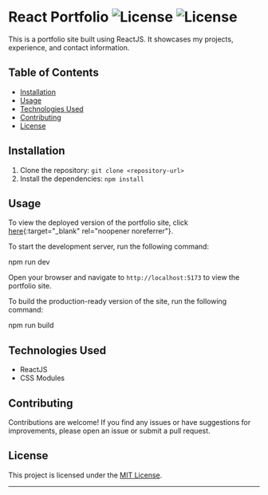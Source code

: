 # React Portfolio ![License](https://img.shields.io/badge/License-MIT-yellow) ![License](https://img.shields.io/badge/Vite-v5.0.2-purple)

This is a portfolio site built using ReactJS. It showcases my projects, experience, and contact information.

## Table of Contents

- [Installation](#installation)
- [Usage](#usage)
- [Technologies Used](#technologies-used)
- [Contributing](#contributing)
- [License](#license)

## Installation

1. Clone the repository: `git clone <repository-url>`
2. Install the dependencies: `npm install`

## Usage

To view the deployed version of the portfolio site, click [here](https://corey-phillips.netlify.app/){:target="_blank" rel="noopener noreferrer"}.

To start the development server, run the following command:

npm run dev



Open your browser and navigate to `http://localhost:5173` to view the portfolio site.

To build the production-ready version of the site, run the following command:

npm run build



## Technologies Used

- ReactJS
- CSS Modules

## Contributing

Contributions are welcome! If you find any issues or have suggestions for improvements, please open an issue or submit a pull request.

## License

This project is licensed under the [MIT License](LICENSE).

---